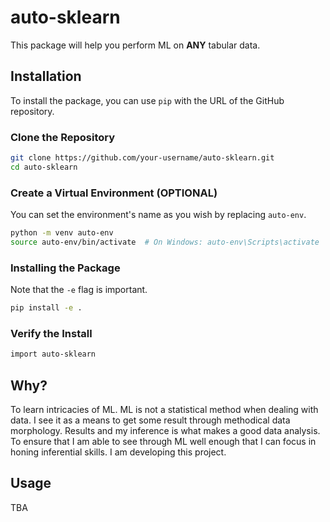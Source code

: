 # auto-sklearn

This package will help you perform ML on __ANY__ tabular data.

## Installation

To install the package, you can use `pip` with the URL of the GitHub repository.

### Clone the Repository

```bash
git clone https://github.com/your-username/auto-sklearn.git
cd auto-sklearn
```

### Create a Virtual Environment (OPTIONAL)

You can set the environment's name as you wish by replacing `auto-env`.

```bash
python -m venv auto-env
source auto-env/bin/activate  # On Windows: auto-env\Scripts\activate
```

### Installing the Package

Note that the `-e` flag is important.

```bash
pip install -e .
```

### Verify the Install

```bash
import auto-sklearn
```

## Why?

To learn intricacies of ML. ML is not a statistical method when dealing with data. I see it as a means to get some result through methodical data morphology. Results and my inference is what makes a good data analysis. To ensure that I am able to see through ML well enough that I can focus in honing inferential skills. I am developing this project.

## Usage

TBA
